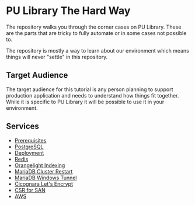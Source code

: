 # PU Library The Hard Way

The repository walks you through the corner cases on PU Library. These are the
parts that are tricky to fully automate or in some cases not possible to.

The repository is mostly a way to learn about our environment which means things
will never "settle" in this repository.

## Target Audience

The target audience for this tutorial is any person planning to support
production application and needs to understand how things fit together. While it
is specific to PU Library it will be possible to use it in your environment.

## Services

* [Prerequisites](services/prerequisites.md)
* [PostgreSQL](services/postgresql.md)
* [Deployment](services/deployment.md)
* [Redis](services/redis.md)
* [Orangelight Indexing](services/orangelight-indexing.md)
* [MariaDB Cluster Restart](services/mariadb.md)
* [MariaDB Windows Tunnel](services/aspace_tunnel.md)
* [Cicognara Let's Encrypt](services/letsencrypt.md)
* [CSR for SAN](services/create_san_cert.md)
* [AWS](services/aws.md)
